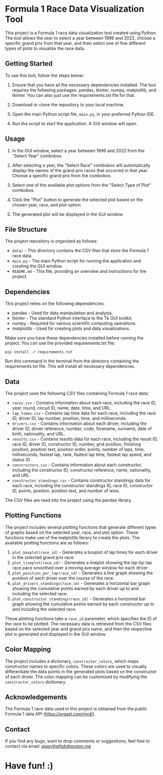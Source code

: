# Formula 1 Race Data Visualization Tool

This project is a Formula 1 race data visualization tool created using Python. The tool allows the user to select a year between 1996 and 2022, choose a specific grand prix from that year, and then select one of five different types of plots to visualize the race data. 

## Getting Started

To use this tool, follow the steps below:

1. Ensure that you have all the necessary dependencies installed. The tool requires the following packages: pandas, tkinter, numpy, matplotlib, and tkinter. You can also just use the requirements.txt file for that.

2. Download or clone the repository to your local machine.

3. Open the main Python script file, `main.py`, in your preferred Python IDE.

4. Run the script to start the application. A GUI window will open.

## Usage

1. In the GUI window, select a year between 1996 and 2022 from the "Select Year" combobox.

2. After selecting a year, the "Select Race" combobox will automatically display the names of the grand prix races that occurred in that year. Choose a specific grand prix from the combobox.

3. Select one of the available plot options from the "Select Type of Plot" combobox.

4. Click the "Plot" button to generate the selected plot based on the chosen year, race, and plot option.

5. The generated plot will be displayed in the GUI window.

## File Structure

The project repository is organized as follows:

- `data/` - This directory contains the CSV files that store the Formula 1 race data.
- `main.py` - The main Python script for running the application and creating the GUI window.
- `README.md` - This file, providing an overview and instructions for the project.

## Dependencies

This project relies on the following dependencies:

- pandas - Used for data manipulation and analysis.
- tkinter - The standard Python interface to the Tk GUI toolkit.
- numpy - Required for various scientific computing operations.
- matplotlib - Used for creating plots and data visualizations.

Make sure you have these dependencies installed before running the project. You can use the provided requirements.txt file:

`pip install -r requirements.txt`

Run this command in the terminal from the directory containing the requirements.txt file. This will install all necessary dependencies.

## Data

The project uses the following CSV files containing Formula 1 race data:

- `races.csv` - Contains information about each race, including the race ID, year, round, circuit ID, name, date, time, and URL.
- `lap_times.csv` - Contains lap time data for each race, including the race ID, driver ID, lap number, position, time, and milliseconds.
- `drivers.csv` - Contains information about each driver, including the driver ID, driver reference, number, code, forename, surname, date of birth, nationality, and URL.
- `results.csv` - Contains results data for each race, including the result ID, race ID, driver ID, constructor ID, number, grid position, finishing position, position text, position order, points, number of laps, time, milliseconds, fastest lap, rank, fastest lap time, fastest lap speed, and status ID.
- `constructors.csv` - Contains information about each constructor, including the constructor ID, constructor reference, name, nationality, and URL.
- `constructor_standings.csv` - Contains constructor standings data for each race, including the constructor standings ID, race ID, constructor ID, points, position, position text, and number of wins.

The CSV files are read into the project using the pandas library.

## Plotting Functions

The project includes several plotting functions that generate different types of graphs based on the selected year, race, and plot option. These functions make use of the matplotlib library to create the plots. The available plotting functions are as follows:

1. `plot_boxplot(race_id)` - Generates a boxplot of lap times for each driver in the selected grand prix race.
2. `plot_lineplot(race_id)` - Generates a lineplot showing the lap-by-lap race pace smoothed over a moving average window for each driver.
3. `plot_position_per_lap(race_id)` - Generates a line graph showing the position of each driver over the course of the race.
4. `plot_drivers_standings(race_id)` - Generates a horizontal bar graph showing the cumulative points earned by each driver up to and including the selected race.
5. `plot_constructor_standings(race_id)` - Generates a horizontal bar graph showing the cumulative points earned by each constructor up to and including the selected race.

These plotting functions take a `race_id` parameter, which specifies the ID of the race to be plotted. The necessary data is retrieved from the CSV files based on the selected year and grand prix name, and then the respective plot is generated and displayed in the GUI window.

## Color Mapping

The project includes a dictionary, `constructor_colors`, which maps constructor names to specific colors. These colors are used to visually differentiate the data points in the generated plots based on the constructor of each driver. The color mapping can be customized by modifying the `constructor_colors` dictionary.

## Acknowledgements

The Formula 1 race data used in this project is obtained from the public Formula 1 data API (https://ergast.com/mrd/).

## Contact

If you find any bugs, want to drop comments or suggestions, feel free to contact via email: piggythefish@proton.me 

# **Have fun! :)**